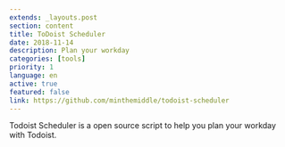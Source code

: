 ```yaml
---
extends: _layouts.post
section: content
title: ToDoist Scheduler
date: 2018-11-14
description: Plan your workday
categories: [tools]
priority: 1
language: en
active: true
featured: false
link: https://github.com/minthemiddle/todoist-scheduler
---
```

Todoist Scheduler is a open source script to help you plan your workday with Todoist.
